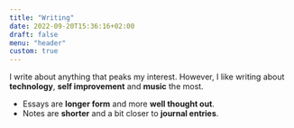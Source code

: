 ```yaml
---
title: "Writing"
date: 2022-09-20T15:36:16+02:00
draft: false
menu: "header"
custom: true
---
```


I write about anything that peaks my interest.
However, I like writing about **technology**, **self improvement** and **music** the most.

- Essays are **longer form** and more **well thought out**.
- Notes are **shorter** and a bit closer to **journal entries**. 
